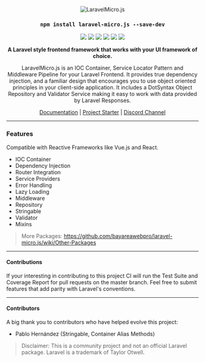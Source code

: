 <p align="center">
    <img src="https://bayareawebpro.github.io/laravel-micro.js/logo.svg" alt="LaravelMicro.js">
</p>
<h3 align="center">
    <strong><code>npm install laravel-micro.js --save-dev</code></strong>
</h3>
<p align="center">
    <img src="https://github.com/bayareawebpro/laravel-micro.js/workflows/ci/badge.svg">
    <img src="https://codecov.io/gh/bayareawebpro/laravel-micro.js/branch/master/graph/badge.svg">
    <img src="https://img.shields.io/badge/License-MIT-brightgreen.svg">
    <img src="https://img.shields.io/badge/Dependencies-none-brightgreen.svg">
    <img src="https://img.shields.io/badge/DevDependencies-latest-brightgreen.svg">
    <img src="https://img.shields.io/badge/Version-1.x-blue.svg">
</p>

<p align="center">
    <strong>A Laravel style frontend framework that works with your UI framework of choice.</strong>
</p>


<p align="center">
LaravelMicro.js is an IOC Container, Service Locator Pattern and Middleware Pipeline for your 
Laravel Frontend. It provides true dependency injection, and a familiar design that encourages 
you to use object oriented principles in your client-side application.  It includes a DotSyntax 
Object Repository and Validator Service making it easy to work with data provided by 
Laravel Responses.
</p>

<p align="center">
<a href="https://bayareawebpro.github.io/laravel-micro.js/">Documentation</a>
| <a href="https://github.com/bayareawebpro/laravel-micro-spa-boilerplate">Project Starter</a>
| <a href="https://discord.gg/ScYhenF">Discord Channel</a>
</p>

---

### Features
Compatible with Reactive Frameworks like Vue.js and React.

* IOC Container
* Dependency Injection
* Router Integration
* Service Providers
* Error Handling
* Lazy Loading
* Middleware
* Repository
* Stringable
* Validator
* Mixins

> More Packages: https://github.com/bayareawebpro/laravel-micro.js/wiki/Other-Packages

--- 

#### Contributions

If your interesting in contributing to this project CI 
will run the Test Suite and Coverage Report for pull requests on 
the master branch.  Feel free to submit features that add 
parity with Laravel's conventions.

--- 

#### Contributors

A big thank you to contributors who have helped evolve this project:

* Pablo Hernández (Stringable, Container Alias Methods)

> Disclaimer: 
> This is a community project and not an official Laravel package. 
> Laravel is a trademark of Taylor Otwell.
